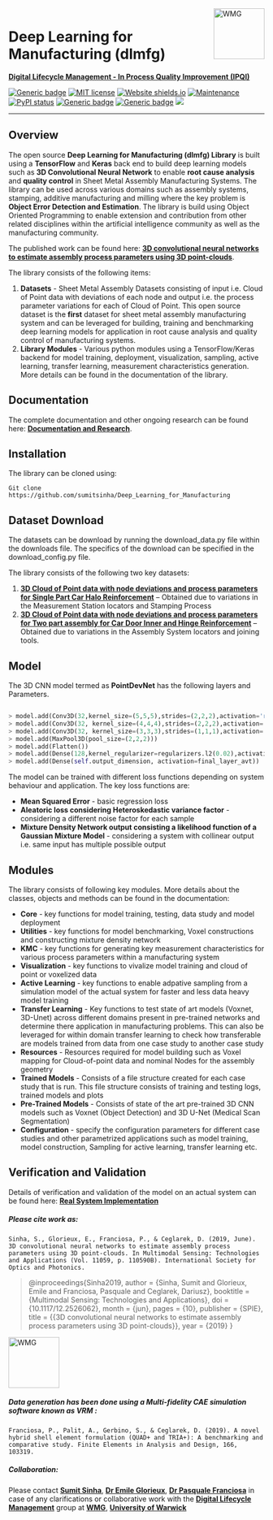 <a href="https://warwick.ac.uk/fac/sci/wmg/research/digital/dlm/" >
<img align="right" src="http://www.thebiponline.co.uk/bip/wp-content/uploads/2013/08/University-of-Warwick-WMG.png" alt="WMG" width="100">
</a>

# Deep Learning for Manufacturing (dlmfg)




[**Digital Lifecycle Management - In Process Quality Improvement (IPQI)**](https://warwick.ac.uk/fac/sci/wmg/research/digital/dlm/projects/ipqi_new)




[![Generic badge](https://img.shields.io/badge/DOI-10.1117/12.2526062-blue.svg)](https://doi.org/10.1117/12.2526062) [![MIT license](https://img.shields.io/badge/License-MIT-blue.svg)](https://lbesson.mit-license.org/) [![Website shields.io](https://img.shields.io/website-up-down-green-red/http/shields.io.svg)](https://warwick.ac.uk/fac/sci/wmg/research/digital/dlm/projects/ipqi_new/) [![Maintenance](https://img.shields.io/badge/Maintained%3F-yes-green.svg)](https://GitHub.com/Naereen/StrapDown.js/graphs/commit-activity) [![PyPI status](https://img.shields.io/pypi/status/ansicolortags.svg)](https://pypi.python.org/pypi/ansicolortags/) [![Generic badge](https://img.shields.io/badge/Documentation-WIP-red.svg)]() [![Generic badge](https://img.shields.io/badge/PyPI-WIP-red.svg)]() ![](https://img.shields.io/badge/keras-tensorflow-blue.svg)


***
## Overview 
The open source **Deep Learning for Manufacturing (dlmfg) Library** is built using a **TensorFlow** and **Keras** back end to build deep learning models such as **3D Convolutional Neural Network** to enable **root cause analysis** and **quality control** in Sheet Metal Assembly Manufacturing Systems. The library can be used across various domains such as assembly systems, stamping, additive manufacturing and milling where the key problem is **Object Error Detection and Estimation**. The library is build using Object Oriented Programming to enable extension and contribution from other related disciplines within the artificial intelligence community as well as the manufacturing community.

The published work can be found here: [**3D convolutional neural networks to estimate assembly process parameters using 3D point-clouds**](https://www.researchgate.net/publication/333942071_3D_convolutional_neural_networks_to_estimate_assembly_process_parameters_using_3D_point-clouds).



The library consists of the following items:

1. **Datasets** -  Sheet Metal Assembly Datasets consisting of input i.e. Cloud of Point data with deviations of each node and output i.e. the process parameter variations for each of Cloud of Point. This open source dataset is the **first** dataset for sheet metal assembly manufacturing system and can be leveraged for building, training and benchmarking deep learning models for application in root cause analysis and quality control of manufacturing systems.
2. **Library Modules** - Various python modules using a TensorFlow/Keras backend for model training, deployment, visualization, sampling, active learning, transfer learning, measurement characteristics generation. More details can be found in the documentation of the library. 

## Documentation
The complete documentation and other ongoing research can be found here: [**Documentation and Research**](https://sumitsinha.github.io/Deep_Learning_for_Manufacturing/html/index.html).


## Installation
The library can be cloned using: 


    Git clone https://github.com/sumitsinha/Deep_Learning_for_Manufacturing

## Dataset Download
The datasets can be download by running the download_data.py file within the downloads file. The specifics of the download can be specified in the download\_config.py file.

The library consists of the following two key datasets:

1.	[**3D Cloud of Point data with node deviations and process parameters for Single Part Car Halo Reinforcement**](https://sumitsinha.github.io/Deep_Learning_for_Manufacturing/html/case_study_halo.html) – Obtained due to variations in the Measurement Station locators and Stamping Process
2.	[**3D Cloud of Point data with node deviations and process parameters for Two part assembly for Car Door Inner and Hinge Reinforcement**](https://sumitsinha.github.io/Deep_Learning_for_Manufacturing/html/case_study_inner_rf.html) – Obtained due to variations in the Assembly System locators and joining tools.

## Model 

The 3D CNN model termed as **PointDevNet** has the following layers and Parameters. 

```python

> model.add(Conv3D(32,kernel_size=(5,5,5),strides=(2,2,2),activation='relu',input_shape=(voxel_dim,voxel_dim,voxel_dim,deviation_channels)))
> model.add(Conv3D(32, kernel_size=(4,4,4),strides=(2,2,2),activation='relu'))
> model.add(Conv3D(32, kernel_size=(3,3,3),strides=(1,1,1),activation='relu')) 
> model.add(MaxPool3D(pool_size=(2,2,2)))
> model.add(Flatten())
> model.add(Dense(128,kernel_regularizer=regularizers.l2(0.02),activation='relu'))
> model.add(Dense(self.output_dimension, activation=final_layer_avt))

```

The model can be trained with different loss functions depending on system behaviour and application. The key loss functions are:

* **Mean Squared Error** - basic regression loss
* **Aleatoric loss considering Heteroskedastic variance factor** - considering a different noise factor for each sample
* **Mixture Density Network output consisting a likelihood function of a Gaussian Mixture Model** - considering a system with collinear output i.e. same input has multiple possible output

## Modules
The library consists of following key modules. More details about the classes, objects and methods can be found in the documentation:

* **Core** - key functions for model training, testing, data study and model deployment
* **Utilities** - key functions for model benchmarking, Voxel constructions and constructing mixture density network 
* **KMC** - key functions for generating key measurement characteristics for various process parameters within a manufacturing system
* **Visualization** - key functions to vivalize model training and cloud of point or voxelized data
* **Active Learning** - key functions to enable adpative sampling from a simulation model of the actual system for faster and less data heavy model training
* **Transfer Learning** - Key functions to test state of art models (Voxnet, 3D-Unet) across different domains present in pre-trained networks and determine there application in manufacturing problems. This can also be leveraged for within domain transfer learning to check how transferable are models trained from data from one case study to another case study
* **Resources** - Resources required for model building such as Voxel mapping for Cloud-of-point data and nominal Nodes for the assembly geometry
* **Trained Models** - Consists of a file structure created for each case study that is run. This file structure consists of training and testing logs, trained models and plots
* **Pre-Trained Models** - Consists of state of the art pre-trained 3D CNN models such as Voxnet (Object Detection) and 3D U-Net (Medical Scan Segmentation)
* **Configuration** - specify the configuration parameters for different case studies and other parametrized applications such as model training, model construction, Sampling for active learning, transfer learning etc.

## Verification and Validation
Details of verification and validation of the model on an actual system can be found here: [**Real System Implementation**](https://sumitsinha.github.io/Deep_Learning_for_Manufacturing/html/real_system_implementation.html)

##### Please cite work as:

    Sinha, S., Glorieux, E., Franciosa, P., & Ceglarek, D. (2019, June). 3D convolutional neural networks to estimate assembly process parameters using 3D point-clouds. In Multimodal Sensing: Technologies and Applications (Vol. 11059, p. 110590B). International Society for Optics and Photonics.


> @inproceedings{Sinha2019,
> author = {Sinha, Sumit and Glorieux, Emile and Franciosa, Pasquale and Ceglarek, Dariusz},
> booktitle = {Multimodal Sensing: Technologies and Applications},
> doi = {10.1117/12.2526062},
> month = {jun},
> pages = {10},
> publisher = {SPIE},
> title = {{3D convolutional neural networks to estimate assembly process parameters using 3D point-clouds}},
> year = {2019}
}



<a href="https://doi.org/10.1117/12.2526062" >
<img src="https://is3-ssl.mzstatic.com/image/thumb/Purple123/v4/44/96/e5/4496e598-1b99-369a-cefe-cb347e538aa4/AppIcon-0-0-1x_U007emarketing-0-0-0-7-0-0-sRGB-0-0-0-GLES2_U002c0-512MB-85-220-0-0.png/1200x630wa.png" alt="WMG" width="100">
</a>

##### Data generation has been done using a Multi-fidelity CAE simulation software known as VRM :

    Franciosa, P., Palit, A., Gerbino, S., & Ceglarek, D. (2019). A novel hybrid shell element formulation (QUAD+ and TRIA+): A benchmarking and comparative study. Finite Elements in Analysis and Design, 166, 103319.

##### Collaboration:
Please contact [**Sumit Sinha**](https://warwick.ac.uk/fac/sci/wmg/research/digital/dlm/people/sumit/), [**Dr Emile Glorieux**](https://warwick.ac.uk/fac/sci/wmg/research/digital/dlm/people/emileglorieux), [**Dr Pasquale Franciosa**](https://warwick.ac.uk/fac/sci/wmg/research/digital/dlm/people/p_franciosa) 
in case of any clarifications or collaborative work with the [**Digital Lifecycle Management**](https://warwick.ac.uk/fac/sci/wmg/research/digital/dlm/) group at [**WMG**](https://warwick.ac.uk/fac/sci/wmg/), [**University of Warwick**](https://warwick.ac.uk/)
